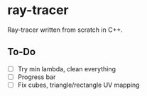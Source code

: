 # ray-tracer

Ray-tracer written from scratch in C++.

## To-Do

- [ ] Try min lambda, clean everything
- [ ] Progress bar
- [ ] Fix cubes, triangle/rectangle UV mapping